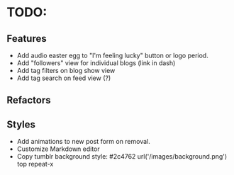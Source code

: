 # TODO:

## Features
* Add audio easter egg to "I'm feeling lucky" button or logo period.
* Add "followers" view for individual blogs (link in dash)
* Add tag filters on blog show view
* Add tag search on feed view (?)

## Refactors

## Styles
* Add animations to new post form on removal.
* Customize Markdown editor
* Copy tumblr background style: #2c4762 url('/images/background.png') top repeat-x